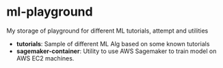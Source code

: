 # ml-playground
My storage of playground for different ML tutorials, attempt and utilities

* __tutorials__:
Sample of different ML Alg based on some known tutorials
* __sagemaker-container__:
Utility to use AWS Sagemaker to train model on AWS EC2 machines.
